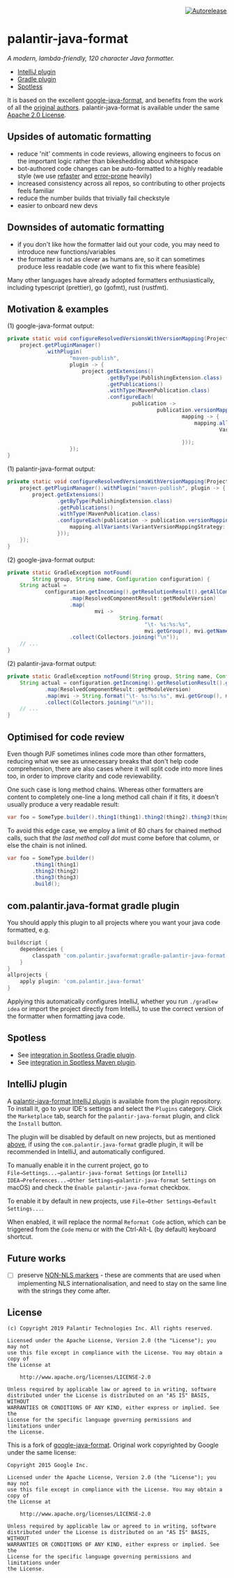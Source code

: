 <p align="right">
<a href="https://autorelease.general.dmz.palantir.tech/palantir/palantir-java-format"><img src="https://img.shields.io/badge/Perform%20an-Autorelease-success.svg" alt="Autorelease"></a>
</p>

# palantir-java-format

_A modern, lambda-friendly, 120 character Java formatter._

- [IntelliJ plugin](https://plugins.jetbrains.com/plugin/13180-palantir-java-format)
- [Gradle plugin](https://github.com/palantir/gradle-baseline#compalantirbaseline-format)
- [Spotless](#spotless)

It is based on the excellent [google-java-format](https://github.com/google/google-java-format), and benefits from the work of all the [original authors](https://github.com/google/google-java-format/graphs/contributors). palantir-java-format is available under the same [Apache 2.0 License](./LICENSE).

## Upsides of automatic formatting

- reduce 'nit' comments in code reviews, allowing engineers to focus on the important logic rather than bikeshedding about whitespace
- bot-authored code changes can be auto-formatted to a highly readable style (we use [refaster](https://errorprone.info/docs/refaster) and [error-prone](https://errorprone.info/docs/patching) heavily)
- increased consistency across all repos, so contributing to other projects feels familiar
- reduce the number builds that trivially fail checkstyle
- easier to onboard new devs

## Downsides of automatic formatting

- if you don't like how the formatter laid out your code, you may need to introduce new functions/variables
- the formatter is not as clever as humans are, so it can sometimes produce less readable code (we want to fix this where feasible)

Many other languages have already adopted formatters enthusiastically, including typescript (prettier), go (gofmt), rust (rustfmt).

## Motivation & examples

(1) google-java-format output:

```java
private static void configureResolvedVersionsWithVersionMapping(Project project) {
    project.getPluginManager()
            .withPlugin(
                    "maven-publish",
                    plugin -> {
                        project.getExtensions()
                                .getByType(PublishingExtension.class)
                                .getPublications()
                                .withType(MavenPublication.class)
                                .configureEach(
                                        publication ->
                                                publication.versionMapping(
                                                        mapping -> {
                                                            mapping.allVariants(
                                                                    VariantVersionMappingStrategy
                                                                            ::fromResolutionResult);
                                                        }));
                    });
}
```

(1) palantir-java-format output:

```java
private static void configureResolvedVersionsWithVersionMapping(Project project) {
    project.getPluginManager().withPlugin("maven-publish", plugin -> {
        project.getExtensions()
                .getByType(PublishingExtension.class)
                .getPublications()
                .withType(MavenPublication.class)
                .configureEach(publication -> publication.versionMapping(mapping -> {
                    mapping.allVariants(VariantVersionMappingStrategy::fromResolutionResult);
                }));
    });
}
```

(2) google-java-format output:

```java
private static GradleException notFound(
        String group, String name, Configuration configuration) {
    String actual =
            configuration.getIncoming().getResolutionResult().getAllComponents().stream()
                    .map(ResolvedComponentResult::getModuleVersion)
                    .map(
                            mvi ->
                                    String.format(
                                            "\t- %s:%s:%s",
                                            mvi.getGroup(), mvi.getName(), mvi.getVersion()))
                    .collect(Collectors.joining("\n"));
    // ...
}
```

(2) palantir-java-format output:

```java
private static GradleException notFound(String group, String name, Configuration configuration) {
    String actual = configuration.getIncoming().getResolutionResult().getAllComponents().stream()
            .map(ResolvedComponentResult::getModuleVersion)
            .map(mvi -> String.format("\t- %s:%s:%s", mvi.getGroup(), mvi.getName(), mvi.getVersion()))
            .collect(Collectors.joining("\n"));
    // ...
}
```

## Optimised for code review

Even though PJF sometimes inlines code more than other formatters, reducing what we see as unnecessary breaks that don't help code comprehension, there are also cases where it will split code into more lines too, in order to improve clarity and code reviewability.

One such case is long method chains. Whereas other formatters are content to completely one-line a long method call chain if it fits, it doesn't usually produce a very readable result:

```java
var foo = SomeType.builder().thing1(thing1).thing2(thing2).thing3(thing3).build();
```

To avoid this edge case, we employ a limit of 80 chars for chained method calls, such that _the last method call dot_ must come before that column, or else the chain is not inlined.

```java
var foo = SomeType.builder()
        .thing1(thing1)
        .thing2(thing2)
        .thing3(thing3)
        .build();
```

## com.palantir.java-format gradle plugin

You should apply this plugin to all projects where you want your java code formatted, e.g.

```groovy
buildscript {
    dependencies {
        classpath 'com.palantir.javaformat:gradle-palantir-java-format:<version>'
    }
}
allprojects {
    apply plugin: 'com.palantir.java-format'
}
```

Applying this automatically configures IntelliJ, whether you run `./gradlew idea`
or import the project directly from IntelliJ, to use the correct version of the formatter
when formatting java code.

## Spotless

- See [integration in Spotless Gradle plugin](https://github.com/diffplug/spotless/tree/main/plugin-gradle#palantir-java-format).
- See [integration in Spotless Maven plugin](https://github.com/diffplug/spotless/tree/main/plugin-maven#palantir-java-format).

## IntelliJ plugin

A
[palantir-java-format IntelliJ plugin](https://plugins.jetbrains.com/plugin/13180)
is available from the plugin repository. To install it, go to your IDE's
settings and select the `Plugins` category. Click the `Marketplace` tab, search
for the `palantir-java-format` plugin, and click the `Install` button.

The plugin will be disabled by default on new projects, but as mentioned [above](#compalantirjava-format-gradle-plugin), 
if using the `com.palantir.java-format` gradle plugin, it will be recommended 
in IntelliJ, and automatically configured.

To manually enable it in the current project, go
to `File→Settings...→palantir-java-format Settings` (or `IntelliJ
IDEA→Preferences...→Other Settings→palantir-java-format Settings` on macOS) and
check the `Enable palantir-java-format` checkbox.

To enable it by default in new projects, use `File→Other Settings→Default
Settings...`.

When enabled, it will replace the normal `Reformat Code` action, which can be
triggered from the `Code` menu or with the Ctrl-Alt-L (by default) keyboard
shortcut.

## Future works

- [ ] preserve [NON-NLS markers][] - these are comments that are used when implementing NLS internationalisation, and need to stay on the same line with the strings they come after.

[NON-NLS markers]: https://stackoverflow.com/a/40266605

## License

```text
(c) Copyright 2019 Palantir Technologies Inc. All rights reserved.

Licensed under the Apache License, Version 2.0 (the "License"); you may not
use this file except in compliance with the License. You may obtain a copy of
the License at

    http://www.apache.org/licenses/LICENSE-2.0

Unless required by applicable law or agreed to in writing, software
distributed under the License is distributed on an "AS IS" BASIS, WITHOUT
WARRANTIES OR CONDITIONS OF ANY KIND, either express or implied. See the
License for the specific language governing permissions and limitations under
the License.
```

This is a fork of [google-java-format](https://github.com/google/google-java-format).
Original work copyrighted by Google under the same license:

```text
Copyright 2015 Google Inc.

Licensed under the Apache License, Version 2.0 (the "License"); you may not
use this file except in compliance with the License. You may obtain a copy of
the License at

    http://www.apache.org/licenses/LICENSE-2.0

Unless required by applicable law or agreed to in writing, software
distributed under the License is distributed on an "AS IS" BASIS, WITHOUT
WARRANTIES OR CONDITIONS OF ANY KIND, either express or implied. See the
License for the specific language governing permissions and limitations under
the License.
```
